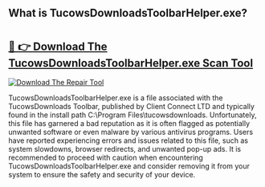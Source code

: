 ## What is TucowsDownloadsToolbarHelper.exe? 

# <h2><a href="https://exedetect.com/download.php?TucowsDownloadsToolbarHelper.exe">🔗 👉 Download The TucowsDownloadsToolbarHelper.exe Scan Tool</a></h2>

[![Download The Repair Tool](https://exedetect.com/download-button.jpg)](https://exedetect.com/download.php?TucowsDownloadsToolbarHelper.exe)

TucowsDownloadsToolbarHelper.exe is a file associated with the TucowsDownloads Toolbar, published by Client Connect LTD and typically found in the install path C:\Program Files\tucowsdownloads. Unfortunately, this file has garnered a bad reputation as it is often flagged as potentially unwanted software or even malware by various antivirus programs. Users have reported experiencing errors and issues related to this file, such as system slowdowns, browser redirects, and unwanted pop-up ads. It is recommended to proceed with caution when encountering TucowsDownloadsToolbarHelper.exe and consider removing it from your system to ensure the safety and security of your device.